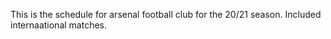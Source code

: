 This is the schedule for arsenal football club for the 20/21 season.
Included internaational matches.
